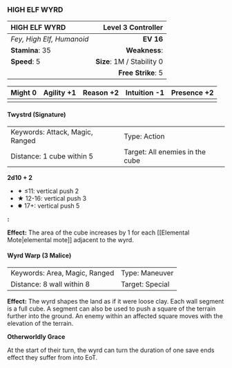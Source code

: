 ### HIGH ELF WYRD

| HIGH ELF WYRD             |     **Level 3 Controller** |
| :------------------------ | -------------------------: |
| *Fey, High Elf, Humanoid* |                  **EV 16** |
| **Stamina**: 35           |              **Weakness**: |
| **Speed**: 5              | **Size**: 1M / Stability 0 |
|                           |         **Free Strike**: 5 |

| **Might** 0 | **Agility** +1 | **Reason** +2 | **Intuition** -1 | **Presence** +2 |
| ----------- | -------------- | ------------- | ---------------- | --------------- |
|             |                |               |                  |                 |

#### Twystrd (Signature)

|                                 |                                 |
| :------------------------------ | :------------------------------ |
| Keywords: Attack, Magic, Ranged | Type: Action                    |
| Distance: 1 cube within 5       | Target: All enemies in the cube |

**2d10 + 2**

- ✦ ≤11: vertical push 2
- ★ 12-16: vertical push 3
- ✸ 17+: vertical push 5

**:**

**Effect:** The area of the cube increases by 1 for each [[Elemental Mote|elemental mote]] adjacent to the wyrd.

#### Wyrd Warp (3 Malice)

|                               |                 |
| :---------------------------- | :-------------- |
| Keywords: Area, Magic, Ranged | Type: Maneuver  |
| Distance: 8 wall within 8     | Target: Special |

**Effect:** The wyrd shapes the land as if it were loose clay. Each wall segment is a full cube. A segment can also be used to push a square of the terrain further into the ground. An enemy within an affected square moves with the elevation of the terrain.

**Otherworldly Grace**

At the start of their turn, the wyrd can turn the duration of one save ends effect they suffer from into EoT.
